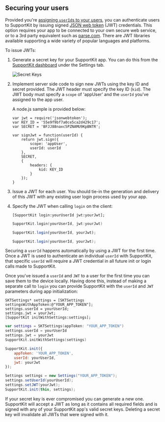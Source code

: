 ## Securing your users

Provided you're [assigning `userId`s to your users](#users-on-multiple-devices), you can authenticate users to SupportKit by issuing signed [JSON web token](http://jwt.io) (JWT) credentials. This option requires your app to be connected to your own secure web service, or to a 3rd party equivalent such as [parse.com](https://parse.com). There are JWT libraries available supporting a wide variety of popular languages and platforms.

To issue JWTs:

1. Generate a secret key for your SupportKit app. You can do this from the [SupportKit dashboard](https://app.supportkit.io) under the Settings tab.

    ![Secret Keys](secret_keys.png)

1. Implement server side code to sign new JWTs using the key ID and secret provided. The JWT header must specify the key ID (`kid`). The JWT body must specify a `scope` of 'appUser' and the `userId` you've assigned to the app user.

    A node.js sample is provided below:

    ```
    var jwt = require('jsonwebtoken');
    var KEY_ID = '55e9f9bf7a0ce5ca2d429c17';
    var SECRET = 'BFJJ88naxc5PZNAMU9KpBNTR';

    var signJwt = function(userId) {
        return jwt.sign({
            scope: 'appUser',
            userId: userId
        },
        SECRET,
        {
            headers: {
                kid: KEY_ID
            }
        });
    }
    ```

1. Issue a JWT for each user. You should tie-in the generation and delivery of this JWT with any existing user login process used by your app.

1. Specify the JWT when calling `login` on the client:


    ```objective_c
    [SupportKit login:yourUserId jwt:yourJwt];
    ```
    ```swift
    SupportKit.login(yourUserId, jwt:yourJwt)
    ```
    ```javascript
    SupportKit.login(yourUserId, yourJwt);
    ```
    ```java
    SupportKit.login(yourUserId, yourJwt);
    ``` 

Securing a `userId` happens automatically by using a JWT for the first time. Once a JWT is used to authenticate an individual `userId` with SupportKit, that specific `userId` will require a JWT credential in all future init or login calls made to SupportKit.

Once you've issued a `userId` and `JWT` to a user for the first time you can save them to the device locally. Having done this, instead of making a separate call to `login` you can provide SupportKit with the `userId` and `JWT` parameters during app initialization:

```objective_c
SKTSettings* settings = [SKTSettings settingsWithAppToken:@"YOUR_APP_TOKEN"];
settings.userId = yourUserId;
settings.jwt = yourJwt;
[SupportKit initWithSettings:settings];
```
```swift
var settings = SKTSettings(appToken: "YOUR_APP_TOKEN")
settings.userId = yourUserId
settings.jwt = yourJwt
SupportKit.initWithSettings(settings)
```
```javascript
SupportKit.init({
    appToken: 'YOUR_APP_TOKEN',
    userId: yourUserId,
    jwt: yourJwt
});
``` 
```java
Settings settings = new Settings("YOUR_APP_TOKEN");
settings.setUserId(yourUserId);
settings.setJWT(yourJwt);
SupportKit.init(this, settings);
```

<aside class="warning">
If your secret key is ever compromised you can generate a new one. SupportKit will accept a JWT as long as it contains all required fields and is signed with any of your SupportKit app's valid secret keys. Deleting a secret key will invalidate all JWTs that were signed with it.
</aside>